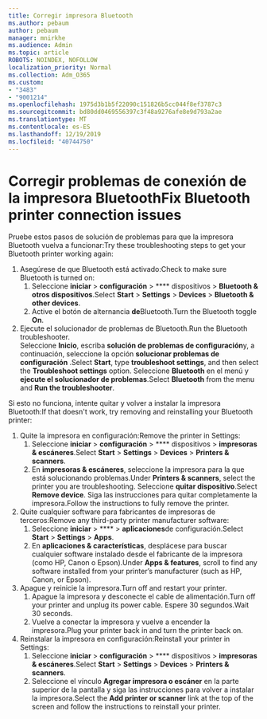```yaml
---
title: Corregir impresora Bluetooth
ms.author: pebaum
author: pebaum
manager: mnirkhe
ms.audience: Admin
ms.topic: article
ROBOTS: NOINDEX, NOFOLLOW
localization_priority: Normal
ms.collection: Adm_O365
ms.custom:
- "3483"
- "9001214"
ms.openlocfilehash: 1975d3b1b5f22090c151826b5cc044f8ef3787c3
ms.sourcegitcommit: bd80dd0469556397c3f48a9276afe8e9d793a2ae
ms.translationtype: MT
ms.contentlocale: es-ES
ms.lasthandoff: 12/19/2019
ms.locfileid: "40744750"
---
```

# <a name="fix-bluetooth-printer-connection-issues"></a><span data-ttu-id="790ec-102">Corregir problemas de conexión de la impresora Bluetooth</span><span class="sxs-lookup"><span data-stu-id="790ec-102">Fix Bluetooth printer connection issues</span></span>

<span data-ttu-id="790ec-103">Pruebe estos pasos de solución de problemas para que la impresora Bluetooth vuelva a funcionar:</span><span class="sxs-lookup"><span data-stu-id="790ec-103">Try these troubleshooting steps to get your Bluetooth printer working again:</span></span>


1. <span data-ttu-id="790ec-104">Asegúrese de que Bluetooth está activado:</span><span class="sxs-lookup"><span data-stu-id="790ec-104">Check to make sure Bluetooth is turned on:</span></span>
    1. <span data-ttu-id="790ec-105">Seleccione **iniciar** > **configuración** > \*\*\*\* dispositivos > **Bluetooth & otros dispositivos**.</span><span class="sxs-lookup"><span data-stu-id="790ec-105">Select **Start** > **Settings** > **Devices** > **Bluetooth & other devices**.</span></span>
    2. <span data-ttu-id="790ec-106">Active el botón de alternancia **de**Bluetooth.</span><span class="sxs-lookup"><span data-stu-id="790ec-106">Turn the Bluetooth toggle **On**.</span></span>
2. <span data-ttu-id="790ec-107">Ejecute el solucionador de problemas de Bluetooth.</span><span class="sxs-lookup"><span data-stu-id="790ec-107">Run the Bluetooth troubleshooter.</span></span> <br>
    <span data-ttu-id="790ec-108">Seleccione **Inicio**, escriba **solución de problemas de configuración**y, a continuación, seleccione la opción **solucionar problemas de configuración** .</span><span class="sxs-lookup"><span data-stu-id="790ec-108">Select **Start**, type **troubleshoot settings**, and then select the **Troubleshoot settings** option.</span></span> <span data-ttu-id="790ec-109">Seleccione **Bluetooth** en el menú y **ejecute el solucionador de problemas**.</span><span class="sxs-lookup"><span data-stu-id="790ec-109">Select **Bluetooth** from the menu and **Run the troubleshooter**.</span></span>

<span data-ttu-id="790ec-110">Si esto no funciona, intente quitar y volver a instalar la impresora Bluetooth:</span><span class="sxs-lookup"><span data-stu-id="790ec-110">If that doesn't work, try removing and reinstalling your Bluetooth printer:</span></span>

1. <span data-ttu-id="790ec-111">Quite la impresora en configuración:</span><span class="sxs-lookup"><span data-stu-id="790ec-111">Remove the printer in Settings:</span></span>
    1. <span data-ttu-id="790ec-112">Seleccione **iniciar** > **configuración** > \*\*\*\* dispositivos > **impresoras & escáneres**.</span><span class="sxs-lookup"><span data-stu-id="790ec-112">Select **Start** > **Settings** > **Devices** > **Printers & scanners**.</span></span>
    2. <span data-ttu-id="790ec-113">En **impresoras & escáneres**, seleccione la impresora para la que está solucionando problemas.</span><span class="sxs-lookup"><span data-stu-id="790ec-113">Under **Printers & scanners**, select the printer you are troubleshooting.</span></span> <span data-ttu-id="790ec-114">Seleccione **quitar dispositivo**.</span><span class="sxs-lookup"><span data-stu-id="790ec-114">Select **Remove device**.</span></span> <span data-ttu-id="790ec-115">Siga las instrucciones para quitar completamente la impresora.</span><span class="sxs-lookup"><span data-stu-id="790ec-115">Follow the instructions to fully remove the printer.</span></span>
2. <span data-ttu-id="790ec-116">Quite cualquier software para fabricantes de impresoras de terceros:</span><span class="sxs-lookup"><span data-stu-id="790ec-116">Remove any third-party printer manufacturer software:</span></span>
    1. <span data-ttu-id="790ec-117">Seleccione **iniciar** > \*\*\*\* > **aplicaciones**de configuración.</span><span class="sxs-lookup"><span data-stu-id="790ec-117">Select **Start** > **Settings** > **Apps**.</span></span>
    2. <span data-ttu-id="790ec-118">En **aplicaciones & características**, desplácese para buscar cualquier software instalado desde el fabricante de la impresora (como HP, Canon o Epson).</span><span class="sxs-lookup"><span data-stu-id="790ec-118">Under **Apps & features**, scroll to find any software installed from your printer’s manufacturer (such as HP, Canon, or Epson).</span></span>
3. <span data-ttu-id="790ec-119">Apague y reinicie la impresora.</span><span class="sxs-lookup"><span data-stu-id="790ec-119">Turn off and restart your printer.</span></span>
   1. <span data-ttu-id="790ec-120">Apague la impresora y desconecte el cable de alimentación.</span><span class="sxs-lookup"><span data-stu-id="790ec-120">Turn off your printer and unplug its power cable.</span></span> <span data-ttu-id="790ec-121">Espere 30 segundos.</span><span class="sxs-lookup"><span data-stu-id="790ec-121">Wait 30 seconds.</span></span> 
   2. <span data-ttu-id="790ec-122">Vuelve a conectar la impresora y vuelve a encender la impresora.</span><span class="sxs-lookup"><span data-stu-id="790ec-122">Plug your printer back in and turn the printer back on.</span></span>
4. <span data-ttu-id="790ec-123">Reinstalar la impresora en configuración:</span><span class="sxs-lookup"><span data-stu-id="790ec-123">Reinstall your printer in Settings:</span></span>
    1. <span data-ttu-id="790ec-124">Seleccione **iniciar** > **configuración** > \*\*\*\* dispositivos > **impresoras & escáneres**.</span><span class="sxs-lookup"><span data-stu-id="790ec-124">Select **Start** > **Settings** > **Devices** > **Printers & scanners**.</span></span>
    2. <span data-ttu-id="790ec-125">Seleccione el vínculo **Agregar impresora o escáner** en la parte superior de la pantalla y siga las instrucciones para volver a instalar la impresora.</span><span class="sxs-lookup"><span data-stu-id="790ec-125">Select the **Add printer or scanner** link at the top of the screen and follow the instructions to reinstall your printer.</span></span>
